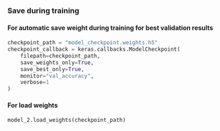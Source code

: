### Save during training
#### For automatic save weight during training for best validation results
```python
checkpoint_path = "model_checkpoint.weights.h5"
checkpoint_callback = keras.callbacks.ModelCheckpoint(
    filepath=checkpoint_path,
    save_weights_only=True,
    save_best_only=True,
    monitor="val_accuracy",
    verbose=1
)
```

#### For load weights
```python
model_2.load_weights(checkpoint_path)
```